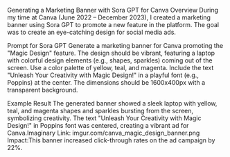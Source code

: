 Generating a Marketing Banner with Sora GPT for Canva
Overview
During my time at Canva (June 2022 – December 2023), I created a marketing banner using Sora GPT to promote a new feature in the platform. The goal was to create an eye-catching design for social media ads.

Prompt for Sora GPT
Generate a marketing banner for Canva promoting the "Magic Design" feature. The design should be vibrant, featuring a laptop with colorful design elements (e.g., shapes, sparkles) coming out of the screen. Use a color palette of yellow, teal, and magenta. Include the text "Unleash Your Creativity with Magic Design!" in a playful font (e.g., Poppins) at the center. The dimensions should be 1600x400px with a transparent background.

Example Result
The generated banner showed a sleek laptop with yellow, teal, and magenta shapes and sparkles bursting from the screen, symbolizing creativity. The text "Unleash Your Creativity with Magic Design!" in Poppins font was centered, creating a vibrant ad for Canva.Imaginary Link: imgur.com/canva_magic_design_banner.png
Impact:This banner increased click-through rates on the ad campaign by 22%.

